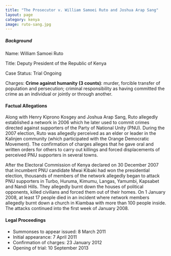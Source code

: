 ```yaml
---
title: "The Prosecutor v. William Samoei Ruto and Joshua Arap Sang"
layout: page
category: kenya
image: ruto-sang.jpg
---
```

##### Background

Name: William Samoei Ruto

Title: Deputy President of the Republic of Kenya

Case Status: Trial Ongoing

Charges: **Crime against humanity (3 counts)**: murder, forcible transfer of population and persecution; criminal responsibility as having committed the crime as an individual or jointly or through another.


#### Factual Allegations

Along with Henry Kiprono Kosgey and Joshua Arap Sang, Ruto allegedly established a network in 2006 which he later used to commit crimes directed against supporters of the Party of National Unity (PNU). During the 2007 election, Ruto was allegedly perceived as an elder or leader in the Kalinjen community (which participated with the Orange Democratic Movement). The confirmation of charges alleges that he gave oral and written orders for others to carry out killings and forced displacements of perceived PNU supporters in several towns.

After the Electoral Commission of Kenya declared on 30 December 2007 that incumbent PNU candidate Mwai Kibaki had won the presidential election, thousands of members of the network allegedly began to attack PNU supporters in Turbo, Huruma, Kimumu, Langas, Yamumbi, Kapsabet and Nandi Hills. They allegedly burnt down the houses of political opponents, killed civilians and forced them out of their homes. On 1 January 2008, at least 17 people died in an incident where network members allegedly burnt down a church in Kiambaa with more than 100 people inside. The attacks continued into the first week of January 2008.

#### Legal Proceedings

- Summonses to appear issued: 8 March 2011
- Initial appearance: 7 April 2011
- Confirmation of charges: 23 January 2012
- Opening of trial: 10 September 2013